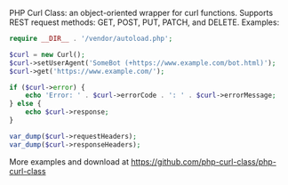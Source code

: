 PHP Curl Class: an object-oriented wrapper for curl functions. Supports REST request methods: GET, POST, PUT, PATCH, and DELETE. Examples:
```php
require __DIR__ . '/vendor/autoload.php';

$curl = new Curl();
$curl->setUserAgent('SomeBot (+https://www.example.com/bot.html)');
$curl->get('https://www.example.com/');

if ($curl->error) {
    echo 'Error: ' . $curl->errorCode . ': ' . $curl->errorMessage;
} else {
    echo $curl->response;
}

var_dump($curl->requestHeaders);
var_dump($curl->responseHeaders);
```
More examples and download at https://github.com/php-curl-class/php-curl-class